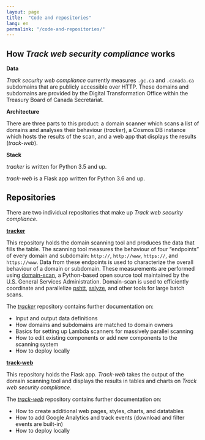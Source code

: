 ```yaml
---
layout: page
title:  "Code and repositories"
lang: en
permalink: "/code-and-repositories/"
---
```


## How *Track web security compliance* works

**Data**

*Track security web compliance* currently measures `.gc.ca` and `.canada.ca` subdomains that are publicly accessible over HTTP. These domains and subdomains are provided by the Digital Transformation Office within the Treasury Board of Canada Secretariat.

**Architecture**

There are three parts to this product: a domain scanner which scans a list of domains and analyses their behaviour (*tracker*), a Cosmos DB instance which hosts the results of the scan, and a web app that displays the results (*track-web*).

**Stack**

*tracker* is written for Python 3.5 and up.

*track-web* is a Flask app written for Python 3.6 and up.

## Repositories

There are two individual repositories that make up *Track web security compliance*.

**[tracker](https://github.com/cds-snc/tracker)**

This repository holds the domain scanning tool and produces the data that fills the table. The scanning tool measures the behaviour of four “endpoints” of every domain and subdomain: `http://`, `http://www`, `https://`, and `https://www`. Data from these endpoints is used to characterize the overall behaviour of a domain or subdomain. These measurements are performed using [domain-scan](https://github.com/18F/domain-scan), a Python-based open source tool maintained by the U.S. General Services Administration. Domain-scan is used to efficiently coordinate and parallelize [pshtt](https://github.com/dhs-ncats/pshtt), [sslyze](https://github.com/nabla-c0d3/sslyze), and other tools for large batch scans.

The *[tracker](https://github.com/cds-snc/tracker/tree/master/docs)* repository contains further documentation on:
* Input and output data definitions
* How domains and subdomains are matched to domain owners
* Basics for setting up Lambda scanners for massively parallel scanning
* How to edit existing components or add new components to the scanning system
* How to deploy locally

**[track-web](https://github.com/cds-snc/track-web)**

This repository holds the Flask app. *Track-web* takes the output of the domain scanning tool and displays the results in tables and charts on *Track web security compliance*.

The *[track-web](https://github.com/cds-snc/track-web/tree/master/docs)* repository contains further documentation on:

* How to create additional web pages, styles, charts, and datatables
* How to add Google Analytics and track events (download and filter events are built-in)
* How to deploy locally
